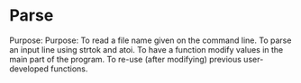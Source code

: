 # Parse
Purpose: Purpose:  To read a file name given on the command line.
To parse an input line using strtok and atoi. To have a function modify values in the main part of the program.
To re-use (after modifying) previous user-developed functions.  
